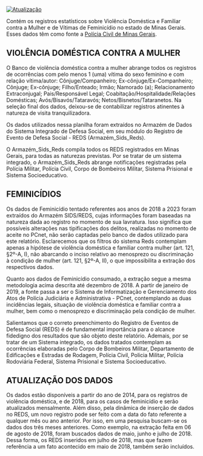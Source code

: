 [![Atualização](https://github.com/transparencia-mg/violencia-contra-mulher/actions/workflows/main.yaml/badge.svg)](https://github.com/transparencia-mg/violencia-contra-mulher/actions/workflows/main.yaml)

Contém os registros estatísticos sobre Violência Doméstica e Familiar contra a Mulher e de Vítimas de Feminicídio no estado de Minas Gerais. Esses dados têm como fonte a [Polícia Civil de Minas Gerais](http://www.seguranca.mg.gov.br/component/gmg/page/3118-violencia-contra-a-mulher).

## VIOLÊNCIA DOMÉSTICA CONTRA A MULHER

O Banco de violência doméstica contra a mulher abrange todos os registros de ocorrências com pelo menos 1 (uma) vítima do sexo feminino e com relação vítima/autor: Cônjuge/Companheiro; Ex-cônjuge/Ex-Companheiro; Cônjuge; Ex-cônjuge; Filho/Enteado; Irmão; Namorado (a); Relacionamento Extraconjugal; Pais/Responsável Legal; Coabitação/Hospitalidade/Relações Domésticas; Avós/Bisavós/Tataravós; Netos/Bisnetos/Tataranetos. Na seleção final dos dados, deixou-se de contabilizar registros atinentes à natureza de visita tranquilizadora.

Os dados utilizados nessa planilha foram extraídos no Armazém de Dados do Sistema Integrado de Defesa Social, em seu módulo do Registro de Evento de Defesa Social - REDS (Armazém_Sids_Reds).

O Armazém_Sids_Reds compila todos os REDS registrados em Minas Gerais, para todas as naturezas previstas. Por se tratar de um sistema integrado, o Armazém_Sids_Reds abrange notificações registradas pela Polícia Militar, Polícia Civil, Corpo de Bombeiros Militar, Sistema Prisional e Sistema Socioeducativo.


## FEMINICÍDIOS

Os dados de Feminicídio tentado referentes aos anos de 2018 a 2023 foram extraídos do Armazém SIDS/REDS, cujas informações foram baseadas na natureza dada ao registro no momento de sua lavratura. Isso significa que possíveis alterações nas tipificações dos delitos, realizadas no momento de aceite no PCnet, não serão captadas pelo banco de dados utilizado para este relatório. Esclarecemos que os filtros do sistema Reds contemplam apenas a hipótese de violência doméstica e familiar contra mulher (art. 121, §2º-A, I), não abarcando o inciso relativo ao menosprezo ou discriminação à condição de mulher (art. 121, §2º-A, II), o que impossibilita a extração dos respectivos dados.

Quanto aos dados de Feminicídio consumado, a extração segue a mesma metodologia acima descrita até dezembro de 2018. A partir de janeiro de 2019, a fonte passa a ser o Sistema de Informatização e Gerenciamento dos Atos de Polícia Judiciária e Administrativa - PCnet, contemplando as duas incidências legais, situação de violência doméstica e familiar contra a mulher, bem como o menosprezo e discriminação pela condição de mulher.

Salientamos que o correto preenchimento do Registro de Eventos de Defesa Social (REDS) é de fundamental importância para o alcance fidedigno dos resultados que são objeto deste relatório. Ademais, por se tratar de um Sistema integrado, os dados tratados contemplam as ocorrências elaboradas pelo Corpo de Bombeiros Militar, Departamento de Edificações e Estradas de Rodagem, Polícia Civil, Policia Militar, Polícia Rodoviária Federal, Sistema Prisional e Sistema Socioeducativo.  

## ATUALIZAÇÃO DOS DADOS

Os dados estão disponíveis a partir do ano de 2014, para os registros de violência doméstica, e de 2018, para os casos de feminicídio e serão atualizados mensalmente. Além disso, pela dinâmica de inserção de dados no REDS, um novo registro pode ser feito com a data do fato referente a qualquer mês ou ano anterior. Por isso, em uma pesquisa buscam-se os dados dos três meses anteriores. Como exemplo, na extração feita em 06 de agosto de 2018, foram buscados dados de maio, junho e julho de 2018. Dessa forma, os REDS inseridos em julho de 2018, mas que fazem referência a um fato acontecido em maio de 2018, também serão incluídos.

